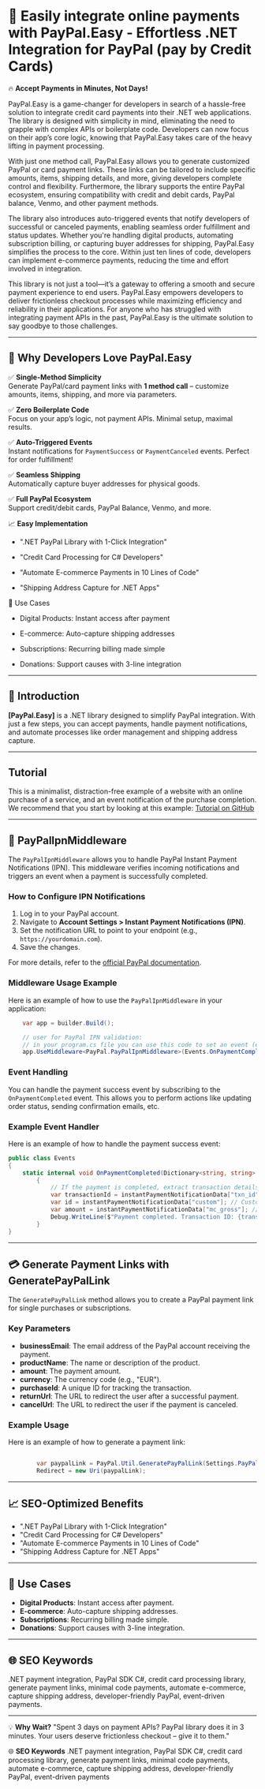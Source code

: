 ﻿# 🚀 Easily integrate online payments with **PayPal.Easy** - Effortless .NET Integration for PayPal (pay by Credit Cards)  

🔥 **Accept Payments in Minutes, Not Days!**  

PayPal.Easy is a game-changer for developers in search of a hassle-free solution to integrate credit card payments into their .NET web applications. The library is designed with simplicity in mind, eliminating the need to grapple with complex APIs or boilerplate code. Developers can now focus on their app’s core logic, knowing that PayPal.Easy takes care of the heavy lifting in payment processing.

With just one method call, PayPal.Easy allows you to generate customized PayPal or card payment links. These links can be tailored to include specific amounts, items, shipping details, and more, giving developers complete control and flexibility. Furthermore, the library supports the entire PayPal ecosystem, ensuring compatibility with credit and debit cards, PayPal balance, Venmo, and other payment methods.

The library also introduces auto-triggered events that notify developers of successful or canceled payments, enabling seamless order fulfillment and status updates. Whether you're handling digital products, automating subscription billing, or capturing buyer addresses for shipping, PayPal.Easy simplifies the process to the core. Within just ten lines of code, developers can implement e-commerce payments, reducing the time and effort involved in integration.

This library is not just a tool—it’s a gateway to offering a smooth and secure payment experience to end users. PayPal.Easy empowers developers to deliver frictionless checkout processes while maximizing efficiency and reliability in their applications. For anyone who has struggled with integrating payment APIs in the past, PayPal.Easy is the ultimate solution to say goodbye to those challenges.

---

## 🌟 **Why Developers Love PayPal.Easy**  
✅ **Single-Method Simplicity**  
Generate PayPal/card payment links with **1 method call** – customize amounts, items, shipping, and more via parameters.  

✅ **Zero Boilerplate Code**  
Focus on your app’s logic, not payment APIs. Minimal setup, maximal results.  

✅ **Auto-Triggered Events**  
Instant notifications for `PaymentSuccess` or `PaymentCanceled` events. Perfect for order fulfillment!  

✅ **Seamless Shipping**  
Automatically capture buyer addresses for physical goods.  

✅ **Full PayPal Ecosystem**  
Support credit/debit cards, PayPal Balance, Venmo, and more. 

📈 **Easy Implementation**
- ".NET PayPal Library with 1-Click Integration"

- "Credit Card Processing for C# Developers"

- "Automate E-commerce Payments in 10 Lines of Code"

- "Shipping Address Capture for .NET Apps"

🚀 Use Cases
- Digital Products: Instant access after payment

- E-commerce: Auto-capture shipping addresses

- Subscriptions: Recurring billing made simple

- Donations: Support causes with 3-line integration

---

## 📖 **Introduction**
**[PayPal.Easy]** is a .NET library designed to simplify PayPal integration. With just a few steps, you can accept payments, handle payment notifications, and automate processes like order management and shipping address capture.

---

## Tutorial

This is a minimalist, distraction-free example of a website with an online purchase of a service, and an event notification of the purchase completion.
We recommend that you start by looking at this example: [Tutorial on GitHub](https://github.com/Andrea-Bruno/Blazor-Auto-GUI-generator-samples/tree/master/PayPalIntegration)
___
## 🔧 **PayPalIpnMiddleware**
The `PayPalIpnMiddleware` allows you to handle PayPal Instant Payment Notifications (IPN). This middleware verifies incoming notifications and triggers an event when a payment is successfully completed.

### How to Configure IPN Notifications
1. Log in to your PayPal account.
2. Navigate to **Account Settings > Instant Payment Notifications (IPN)**.
3. Set the notification URL to point to your endpoint (e.g., `https://yourdomain.com`).
4. Save the changes.

For more details, refer to the [official PayPal documentation](https://developer.paypal.com/docs/api-basics/notifications/ipn/).

### Middleware Usage Example
Here is an example of how to use the `PayPalIpnMiddleware` in your application:

```csharp
    var app = builder.Build();

    // user for PayPal IPN validation:
    // in your program.cs file you can use this code to set an event (example: OnPaymentCompleted) that will be executed at every payment.
    app.UseMiddleware<PayPal.PayPalIpnMiddleware>(Events.OnPaymentCompleted);
```
### Event Handling

You can handle the payment success event by subscribing to the `OnPaymentCompleted` event. This allows you to perform actions like updating order status, sending confirmation emails, etc.

### Example Event Handler
Here is an example of how to handle the payment success event:
```csharp
public class Events
{
	static internal void OnPaymentCompleted(Dictionary<string, string> instantPaymentNotificationData)
        {
            // If the payment is completed, extract transaction details
            var transactionId = instantPaymentNotificationData["txn_id"]; // Transaction ID from PayPal
            var id = instantPaymentNotificationData["custom"]; // Custom field set in the payment link
            var amount = instantPaymentNotificationData["mc_gross"]; // Gross amount of the transaction
            Debug.WriteLine($"Payment completed. Transaction ID: {transactionId}, Custom ID: {id}, Amount: {amount}");            
        }
}
```

---

## 💳 **Generate Payment Links with GeneratePayPalLink**
The `GeneratePayPalLink` method allows you to create a PayPal payment link for single purchases or subscriptions.

### Key Parameters
- **businessEmail**: The email address of the PayPal account receiving the payment.
- **productName**: The name or description of the product.
- **amount**: The payment amount.
- **currency**: The currency code (e.g., "EUR").
- **purchaseId**: A unique ID for tracking the transaction.
- **returnUrl**: The URL to redirect the user after a successful payment.
- **cancelUrl**: The URL to redirect the user if the payment is canceled.

### Example Usage
Here is an example of how to generate a payment link:

```csharp

        var paypalLink = PayPal.Util.GeneratePayPalLink(Settings.PayPalBusinessEmail, description, CostInEuro, "EUR", id, true, returnUrl, cancelUrl);
        Redirect = new Uri(paypalLink);
```

---

## 📈 **SEO-Optimized Benefits**
- ".NET PayPal Library with 1-Click Integration"
- "Credit Card Processing for C# Developers"
- "Automate E-commerce Payments in 10 Lines of Code"
- "Shipping Address Capture for .NET Apps"

---

## 🚀 **Use Cases**
- **Digital Products**: Instant access after payment.
- **E-commerce**: Auto-capture shipping addresses.
- **Subscriptions**: Recurring billing made simple.
- **Donations**: Support causes with 3-line integration.

---

## 🌐 **SEO Keywords**
.NET payment integration, PayPal SDK C#, credit card processing library, generate payment links, minimal code payments, automate e-commerce, capture shipping address, developer-friendly PayPal, event-driven payments.

---

💡 **Why Wait?**
"Spent 3 days on payment APIs? PayPal library does it in 3 minutes. Your users deserve frictionless checkout – give it to them."

🌐 **SEO Keywords**
.NET payment integration, PayPal SDK C#, credit card processing library, generate payment links, minimal code payments, automate e-commerce, capture shipping address, developer-friendly PayPal, event-driven payments

